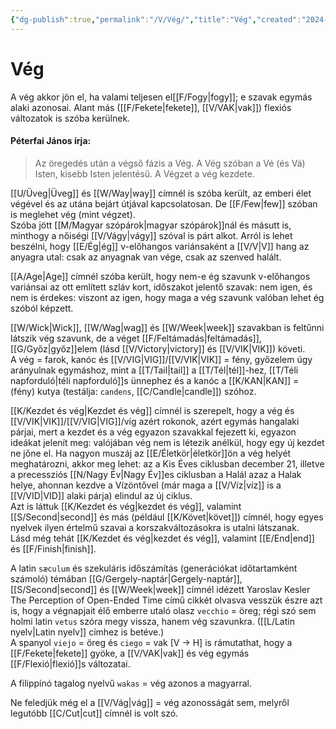 ```yaml
---
{"dg-publish":true,"permalink":"/V/Vég/","title":"Vég","created":"2024-10-25T15:04","updated":"2025-06-07T18:54"}
---
```



# Vég

A vég akkor jön el, ha valami teljesen el[[F/Fogy\|fogy]]; e szavak egymás alaki azonosai. Alant más ([[F/Fekete\|fekete]], [[V/VAK\|vak]]) flexiós változatok is szóba kerülnek.  

#### Péterfai János írja:

> Az öregedés után a végső fázis a Vég. A Vég szóban a Vé (és Vá) Isten, kisebb Isten jelentésű. A Végzet a vég kezdete.  

[[U/Üveg\|Üveg]] és [[W/Way\|way]] címnél is szóba került, az emberi élet végével és az utána bejárt útjával kapcsolatosan. De [[F/Few\|few]] szóban is meglehet vég (mint végzet).  
Szóba jött [[M/Magyar szópárok\|magyar szópárok]]nál és másutt is, minthogy a nőiségi [[V/Vágy\|vágy]] szóval is párt alkot. Arról is lehet beszélni, hogy [[E/Ég\|ég]] v-előhangos variánsaként a [[V/V\|V]] hang az anyagra utal: csak az anyagnak van vége, csak az szenved halált.  

[[A/Age\|Age]] címnél szóba került, hogy nem-e ég szavunk v-előhangos variánsai az ott említett szláv kort, időszakot jelentő szavak: nem igen, és nem is érdekes: viszont az igen, hogy maga a vég szavunk valóban lehet ég szóból képzett.

[[W/Wick\|Wick]], [[W/Wag\|wag]] és [[W/Week\|week]] szavakban is feltűnni látszik vég szavunk, de a véget [[F/Feltámadás\|feltámadás]], [[G/Győz\|győz]]elem (lásd [[V/Victory\|victory]] és [[V/VIK\|VIK]]) követi.  
A vég = farok, kanóc és [[V/VIG\|VIG]]/[[V/VIK\|VIK]] = fény, győzelem úgy arányulnak egymáshoz, mint a [[T/Tail\|tail]] a [[T/Tél\|tél]]-hez, [[T/Téli napforduló\|téli napforduló]]s ünnephez és a kanóc a [[K/KAN\|KAN]] = (fény) kutya (testálja: `candens`, [[C/Candle\|candle]]) szóhoz.  

[[K/Kezdet és vég\|Kezdet és vég]] címnél is szerepelt, hogy a vég és [[V/VIK\|VIK]]/[[V/VIG\|VIG]]/víg azért rokonok, azért egymás hangalaki párjai, mert a kezdet és a vég egyazon szavakkal fejezett ki, egyazon ideákat jelenít meg: valójában vég nem is létezik anélkül, hogy egy új kezdet ne jőne el. Ha nagyon muszáj az [[E/Életkör\|életkör]]ön a vég helyét meghatározni, akkor meg lehet: az a Kis Éves ciklusban december 21, illetve a precessziós [[N/Nagy Év\|Nagy Év]]es ciklusban a Halál azaz a Halak helye, ahonnan kezdve a Vízöntővel (már maga a [[V/Víz\|víz]] is a [[V/VID\|VID]] alaki párja) elindul az új ciklus.  
Azt is láttuk [[K/Kezdet és vég\|kezdet és vég]], valamint [[S/Second\|second]] és más (például [[K/Követ\|követ]]) címnél, hogy egyes nyelvek ilyen értelmű szavai a korszakváltozásokra is utalni látszanak.  
Lásd még tehát [[K/Kezdet és vég\|kezdet és vég]], valamint [[E/End\|end]] és [[F/Finish\|finish]].  

A latin `sæculum` és szekuláris időszámítás (generációkat időtartamként számoló) témában [[G/Gergely-naptár\|Gergely-naptár]], [[S/Second\|second]] és [[W/Week\|week]] címnél idézett Yaroslav Kesler The Perception of Open-Ended Time című cikkét olvasva vesszük észre azt is, hogy a végnapjait élő emberre utaló olasz `vecchio` = öreg; régi szó sem holmi latin `vetus` szóra megy vissza, hanem vég szavunkra. ([[L/Latin nyelv\|Latin nyelv]] címhez is betéve.)  
A spanyol `viejo` = öreg és `ciego` = vak \[V -> H\] is rámutathat, hogy a [[F/Fekete\|fekete]] gyöke, a [[V/VAK\|vak]] és vég egymás [[F/Flexió\|flexió]]s változatai.  

A filippínó tagalog nyelvű `wakas` = vég azonos a magyarral.  

Ne feledjük még el a [[V/Vág\|vág]] = vég azonosságát sem, melyről legutóbb [[C/Cut\|cut]] címnél is volt szó.  